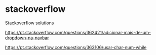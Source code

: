 # stackoverflow
Stackoverflow solutions

https://pt.stackoverflow.com/questions/362421/adicionar-mais-de-um-dropdown-na-navbar

https://pt.stackoverflow.com/questions/363106/usar-char-num-while